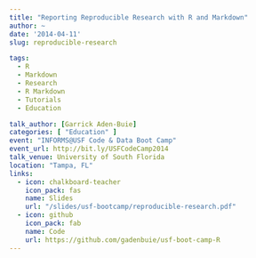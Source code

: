 ```yaml
---
title: "Reporting Reproducible Research with R and Markdown"
author: ~
date: '2014-04-11'
slug: reproducible-research

tags:
  - R
  - Markdown
  - Research
  - R Markdown
  - Tutorials
  - Education

talk_author: [Garrick Aden-Buie]
categories: [ "Education" ]
event: "INFORMS@USF Code & Data Boot Camp"
event_url: http://bit.ly/USFCodeCamp2014
talk_venue: University of South Florida
location: "Tampa, FL"
links:
  - icon: chalkboard-teacher
    icon_pack: fas
    name: Slides
    url: "/slides/usf-bootcamp/reproducible-research.pdf"
  - icon: github
    icon_pack: fab
    name: Code
    url: https://github.com/gadenbuie/usf-boot-camp-R
---
```


